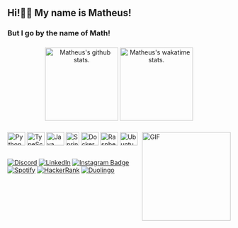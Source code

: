 <h2>Hi!👋🏻 My name is Matheus!</h2>
<h3>But I go by the name of Math!</h3>

###

<div align="center">
    <img alt="Matheus's github stats." height="165em" src="https://github-readme-stats.vercel.app/api?username=matheus-srego&theme=discord_old_blurple&show_icons=true" />
    <img alt="Matheus's wakatime stats." height="165em" src="https://github-readme-stats.vercel.app/api/top-langs/?username=matheus-srego&theme=discord_old_blurple&layout=compact" />
</div>

### 

<img alt="GIF" align="right" height="200" src="https://64.media.tumblr.com/326bc54caa2090814437d5f1684d2d09/7d87e098057c7c6e-9a/s540x810/4e9ca71b10fddcce4d0d519023ea24301bdde30f.gif">

### 

<div style="left">
    <img alt="Python" align="center" height="30" width="40" src="https://raw.github.com/devicons/devicon/master/icons/python/python-original.svg">
    <img alt="TypeScript" align="center" height="30" width="40" src="https://raw.github.com/devicons/devicon/master/icons/typescript/typescript-original.svg">
    <img alt="Java" align="center" height="30" width="40" src="https://raw.github.com/devicons/devicon/master/icons/java/java-original.svg">
    <img alt="Spring Framework" align="center" height="30" width="30" src="https://raw.github.com/devicons/devicon/master/icons/spring/spring-original.svg">
    <img alt="Docker" align="center" height="30" width="40" src="https://raw.github.com/devicons/devicon/master/icons/docker/docker-original.svg">
    <img alt="Raspberry Pi" align="center" height="30" width="40" src="https://raw.github.com/devicons/devicon/master/icons/raspberrypi/raspberrypi-original.svg">
    <img alt="Ubuntu" align="center" height="30" width="40" src="https://raw.github.com/devicons/devicon/master/icons/ubuntu/ubuntu-plain.svg">
    
</div>

##

<div style="left">

[![Discord](https://img.shields.io/badge/Discord-7289DA?style=for-the-badge&logo=discord&logoColor=white)](https://discordapp.com/users/ghostburster#2241)
[![LinkedIn](https://img.shields.io/badge/LinkedIn-0077B5?style=for-the-badge&logo=linkedin&logoColor=white)](https://www.linkedin.com/in/matheus-silva-rego/)
[![Instagram Badge](https://img.shields.io/badge/Instagram-E4405F?style=for-the-badge&logo=instagram&logoColor=white)](https://instagram.com/math.srego/)
[![Spotify](https://img.shields.io/badge/Spotify-1ED760?&style=for-the-badge&logo=spotify&logoColor=black)](https://open.spotify.com/user/matthew_27-br)
[![HackerRank](https://img.shields.io/badge/-Hackerrank-2EC866?style=for-the-badge&logo=HackerRank&logoColor=white)](https://www.hackerrank.com/matheus_srego)
[![Duolingo](https://img.shields.io/badge/Duolingo-%234DC730.svg?style=for-the-badge&logo=Duolingo&logoColor=white)](https://pt.duolingo.com/profile/matheus-srego)

</div>

<br clear="both">
